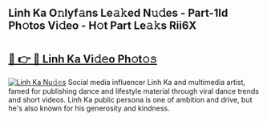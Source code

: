 ## Linh Ka O𝚗lyf𝚊ns Le𝚊𝚔ed N𝚞𝚍es - Part-1Id Ph𝚘tos Vi𝚍eo - H𝚘t Part Le𝚊𝚔s Rii6X

# <h2><a href="http://hf414cq.feru.top/?c=Linh+Ka">🔗 👉 🔴 Linh Ka Vi𝚍𝚎o Ph𝚘t𝚘𝚜</a></h2>

[![Linh Ka Nu𝚍𝚎s](https://i.imgur.com/0TWrTi3.gif)](http://hf414cq.feru.top/?c=Linh+Ka)
Social media influencer Linh Ka and multimedia artist, famed for publishing dance and lifestyle material through viral dance trends and short videos. Linh Ka public persona is one of ambition and drive, but he's also known for his generosity and kindness. 
